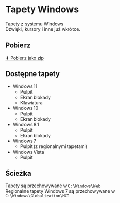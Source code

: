 # Tapety Windows

Tapety z systemu Windows \
Dźwięki, kursory i inne już wkrótce.

## Pobierz

[⬇ Pobierz jako zip](https://github.com/bartekl1/WindowsWallpapers/zipball/master/)

## Dostępne tapety

- Windows 11
    - Pulpit
    - Ekran blokady
    - Klawiatura
- Windows 10
    - Pulpit
    - Ekran blokady
- Windows 8.1
    - Pulpit
    - Ekran blokady
- Windows 7
    - Pulpit (z regionalnymi tapetami)
- Windows Vista
    - Pulpit

## Ścieżka

Tapety są przechowywane w `C:\Windows\Web` \
Regionalne tapety Windows 7 są przechowywane w `C:\Windows\Globalization\MCT`
